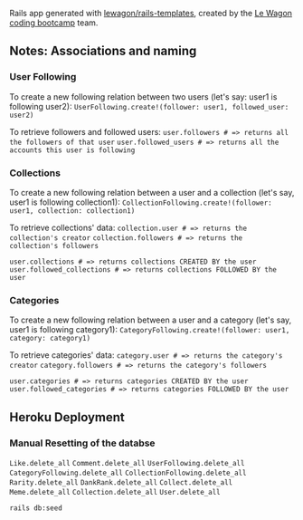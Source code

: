 Rails app generated with [lewagon/rails-templates](https://github.com/lewagon/rails-templates), created by the [Le Wagon coding bootcamp](https://www.lewagon.com) team.


## Notes: Associations and naming

### User Following
To create a new following relation between two users (let's say: user1 is following user2):
```UserFollowing.create!(follower: user1, followed_user: user2)```

To retrieve followers and followed users:
```user.followers # => returns all the followers of that user```
```user.followed_users # => returns all the accounts this user is following```

### Collections
To create a new following relation between a user and a collection (let's say, user1 is following collection1):
```CollectionFollowing.create!(follower: user1, collection: collection1)```

To retrieve collections' data:
```collection.user # => returns the collection's creator```
```collection.followers # => returns the collection's followers```

```user.collections # => returns collections CREATED BY the user```
```user.followed_collections # => returns collections FOLLOWED BY the user```

### Categories
To create a new following relation between a user and a category (let's say, user1 is following category1):
```CategoryFollowing.create!(follower: user1, category: category1)```

To retrieve categories' data:
```category.user # => returns the category's creator```
```category.followers # => returns the category's followers```

```user.categories # => returns categories CREATED BY the user```
```user.followed_categories # => returns categories FOLLOWED BY the user```

## Heroku Deployment
### Manual Resetting of the databse
```Like.delete_all```
```Comment.delete_all```
```UserFollowing.delete_all```
```CategoryFollowing.delete_all```
```CollectionFollowing.delete_all```
```Rarity.delete_all```
```DankRank.delete_all```
```Collect.delete_all```
```Meme.delete_all```
```Collection.delete_all```
```User.delete_all```

```rails db:seed```
